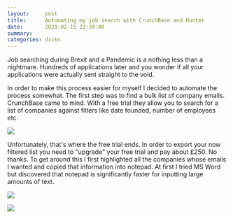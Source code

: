 ```yaml
---
layout:     post
title:      Automating my job search with CrunchBase and Hunter   
date:       2021-02-15 23:39:00
summary:    
categories: dicks
---
```


Job searching during Brexit and a Pandemic is a nothing less than a nightmare. Hundreds of applications later and you wonder if all your applications were actually sent straight to the void.

In order to make this process easier for myself I decided to automate the process somewhat. The first step was to find a bulk list of company emails. CrunchBase came to mind. With a free trial they allow you to search for a list of companies against filters like date founded, number of employees etc.

![](https://www.bgigurtsis.com/pictures/posts/jobs/crunchbase1.png)

Unfortunately, that's where the free trial ends. In order to export your now filtered list you need to "upgrade" your free trial and pay about £250. No thanks. To get around this I first highlighted all the companies whose emails I wanted and copied that information into notepad. At first I tried MS Word but discovered that notepad is significantly faster for inputting large amounts of text.

![](https://www.bgigurtsis.com/pictures/posts/jobs/crunchbase2.png)

![](https://www.bgigurtsis.com/pictures/posts/jobs/emails1.png)

